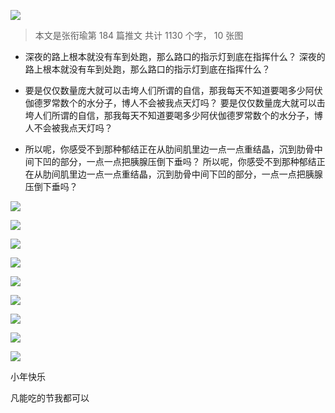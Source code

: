 ![](./images/img_001.jpeg)

> 本文是张衔瑜第 184 篇推文 共计 1130 个字， 10 张图

- 深夜的路上根本就没有车到处跑，那么路口的指示灯到底在指挥什么？
深夜的路上根本就没有车到处跑，那么路口的指示灯到底在指挥什么？

- 要是仅仅数量庞大就可以击垮人们所谓的自信，那我每天不知道要喝多少阿伏伽德罗常数个的水分子，博人不会被我点天灯吗？
要是仅仅数量庞大就可以击垮人们所谓的自信，那我每天不知道要喝多少阿伏伽德罗常数个的水分子，博人不会被我点天灯吗？

- 所以呢，你感受不到那种郁结正在从肋间肌里边一点一点重结晶，沉到肋骨中间下凹的部分，一点一点把胰腺压倒下垂吗？
所以呢，你感受不到那种郁结正在从肋间肌里边一点一点重结晶，沉到肋骨中间下凹的部分，一点一点把胰腺压倒下垂吗？

![](./images/img_002.jpeg)

![](./images/img_003.jpeg)

![](./images/img_004.png)

![](./images/img_005.jpeg)

![](./images/img_006.jpeg)

![](./images/img_007.jpeg)

![](./images/img_008.png)

![](./images/img_009.jpeg)

![](./images/img_010.jpeg)

小年快乐

凡能吃的节我都可以
